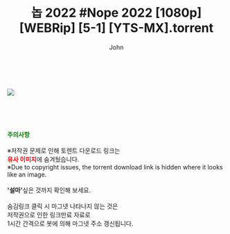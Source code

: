 ﻿---
layout: post
title:  "놉 2022 #Nope 2022 [1080p] [WEBRip] [5-1] [YTS-MX].torrent"
author: John
categories: [ 영화 ]
tags: [  ]
image: https://torrentrj52.com/uploadfile/full/8d4f36eaf465d4ac2ff93a872ab0290db2610b4c.jpg 
description: "놉 2022 #Nope 2022 [1080p] [WEBRip] [5-1] [YTS-MX] torrent 정보 공유"
toc: true
toc_sticky: true
---

<br>
<p><img src="https://torrentrj52.com/uploadfile/full/8d4f36eaf465d4ac2ff93a872ab0290db2610b4c.jpg"/></p>
    
<br><br><br>
<p data-ke-size="size16"><b><span style="color: green;">주의사항</span></b><br /><br />※저작권 문제로 인해 토렌트 다운로드 링크는<br /><b><span style="color: red;">유사 이미지</span></b>에 숨겨뒀습니다.<br />※Due to copyright issues, the torrent download link is hidden where it looks like an image.<br /><br /><b>'설마'</b>싶은 것까지 확인해 보세요.<br /><br />숨김링크 클릭 시 마그넷 나타나지 않는 것은<br />저작권으로 인한 링크만료 자료로<br />1시간 간격으로 봇에 의해 마그넷 주소 갱신됩니다.</p>
